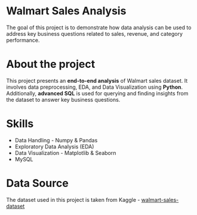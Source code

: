 # Walmart Sales Analysis
The goal of this project is to demonstrate how data analysis can be used to address key business questions related to sales, revenue, and category performance.

# About the project
This project presents an **end-to-end analysis** of Walmart sales dataset. It involves data preprocessing, EDA, and Data Visualization using **Python**. Additionally, **advanced SQL** is used for querying and finding insights from the dataset to answer key business questions.

# Skills
* Data Handling - Numpy & Pandas
* Exploratory Data Analysis (EDA)
* Data Visualization - Matplotlib & Seaborn
* MySQL

# Data Source
The dataset used in this project is taken from Kaggle - [walmart-sales-dataset](https://www.kaggle.com/datasets/najir0123/walmart-10k-sales-datasets)
